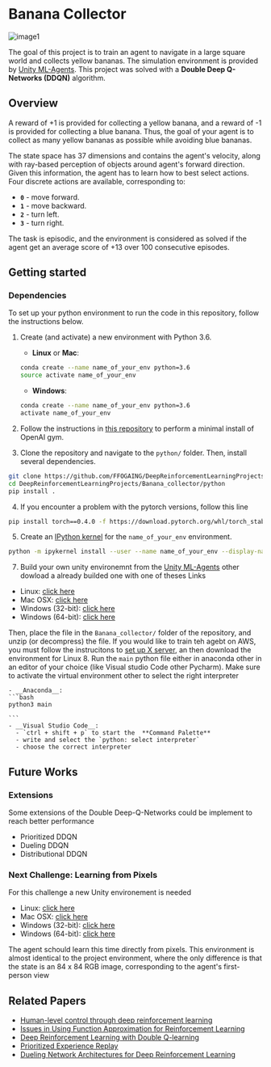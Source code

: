 # Banana Collector

![image1](image/banana.gif)

The goal of this project is to train an agent to navigate in a large square world and collects yellow bananas. The simulation environment is provided by [Unity ML-Agents](https://github.com/Unity-Technologies/ml-agents).
This project was solved with a **Double Deep Q-Networks (DDQN)** algorithm.

## Overview
A reward of +1 is provided for collecting a yellow banana, and a reward of -1 is provided for collecting a blue banana.  Thus, the goal of your agent is to collect as many yellow bananas as possible while avoiding blue bananas.

The state space has 37 dimensions and contains the agent's velocity, along with ray-based perception of objects around agent's forward direction.  Given this information, the agent has to learn how to best select actions.  Four discrete actions are available, corresponding to:
- **`0`** - move forward.
- **`1`** - move backward.
- **`2`** - turn left.
- **`3`** - turn right.

The task is episodic, and the environment is considered as solved if the agent get an average score of +13 over 100 consecutive episodes.

## Getting started

### Dependencies

To set up your python environment to run the code in this repository, follow the instructions below.

1. Create (and activate) a new environment with Python 3.6.

	- __Linux__ or __Mac__: 
	```bash
	conda create --name name_of_your_env python=3.6
	source activate name_of_your_env
	```
	- __Windows__: 
	```bash
	conda create --name name_of_your_env python=3.6 
	activate name_of_your_env
	```
	
2. Follow the instructions in [this repository](https://github.com/openai/gym) to perform a minimal install of OpenAI gym.  
	
3. Clone the repository and navigate to the `python/` folder.  Then, install several dependencies.
```bash
git clone https://github.com/FFOGAING/DeepReinforcementLearningProjects.git
cd DeepReinforcementLearningProjects/Banana_collector/python
pip install .
```
4. If you encounter a problem with the pytorch versions, follow this line
```bash
pip install torch==0.4.0 -f https://download.pytorch.org/whl/torch_stable.html
```

5. Create an [IPython kernel](http://ipython.readthedocs.io/en/stable/install/kernel_install.html) for the `name_of_your_env` environment.  
```bash
python -m ipykernel install --user --name name_of_your_env --display-name "name_of_your_env"
```
7. Build your own unity environemnt from the [Unity ML-Agents](https://github.com/Unity-Technologies/ml-agents) other dowload a already builded one with one of theses Links
- Linux: [click here](https://s3-us-west-1.amazonaws.com/udacity-drlnd/P1/Banana/VisualBanana_Linux.zip)
- Mac OSX: [click here](https://s3-us-west-1.amazonaws.com/udacity-drlnd/P1/Banana/VisualBanana.app.zip)
- Windows (32-bit): [click here](https://s3-us-west-1.amazonaws.com/udacity-drlnd/P1/Banana/VisualBanana_Windows_x86.zip)
- Windows (64-bit): [click here](https://s3-us-west-1.amazonaws.com/udacity-drlnd/P1/Banana/VisualBanana_Windows_x86_64.zip)

 Then, place the file in the `Banana_collector/` folder of the repository, and unzip (or decompress) the file.
 If you would like to train teh agebt on AWS, you must follow the instrucitons to [set up X server](https://github.com/Unity-Technologies/ml-agents/blob/main/docs/Training-on-Amazon-Web-Service.md), an then download the environment for Linux 
8. Run the `main` python file either in anaconda other in an editor of your choice (like Visual studio Code other Pycharm). Make sure to activate the virtual environment other to select the right interpreter  

	- __Anaconda__: 
	```bash
	python3 main
	
	```
	- __Visual Studio Code__: 
	  - `ctrl + shift + p` to start the  **Command Palette**
 	  - write and select the `python: select interpreter`
	  - choose the correct interpreter

## Future Works
### Extensions
Some extensions of the Double Deep-Q-Networks could be implement to reach better performance 
- Prioritized DDQN
- Dueling DDQN
- Distributional DDQN
### Next Challenge: Learning from Pixels
For this challenge a new Unity environement is needed
- Linux: [click here](https://s3-us-west-1.amazonaws.com/udacity-drlnd/P1/Banana/VisualBanana_Linux.zip)
- Mac OSX: [click here](https://s3-us-west-1.amazonaws.com/udacity-drlnd/P1/Banana/VisualBanana.app.zip)
- Windows (32-bit): [click here](https://s3-us-west-1.amazonaws.com/udacity-drlnd/P1/Banana/VisualBanana_Windows_x86.zip)
- Windows (64-bit): [click here](https://s3-us-west-1.amazonaws.com/udacity-drlnd/P1/Banana/VisualBanana_Windows_x86_64.zip)

The agent schould learn this time  directly from pixels. This environment is almost identical to the project environment, where the only difference is that the state is an 84 x 84 RGB image, corresponding to the agent's first-person view
## Related Papers
- [Human-level control through deep reinforcement learning](https://storage.googleapis.com/deepmind-media/dqn/DQNNaturePaper.pdf) 
- [Issues in Using Function Approximation for Reinforcement Learning](https://www.ri.cmu.edu/pub_files/pub1/thrun_sebastian_1993_1/thrun_sebastian_1993_1.pdf)
- [Deep Reinforcement Learning with Double Q-learning](https://arxiv.org/abs/1509.06461)
- [Prioritized Experience Replay](https://arxiv.org/abs/1511.05952)
- [Dueling Network Architectures for Deep Reinforcement Learning](https://arxiv.org/abs/1511.06581)